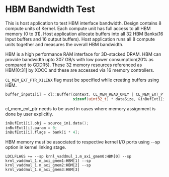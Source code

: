 HBM Bandwidth Test
===================

This is host application to test HBM interface bandwidth. Design contains 8 compute units of Kernel. Each compute unit has full access to all HBM memory (0 to 31). Host application allocate buffers into all 32 HBM Banks(16 Input buffers and 16 output buffers). Host application runs all 8 compute units together and measures the overall HBM bandwidth.

HBM is a high performance RAM interface for 3D-stacked DRAM. HBM can provide bandwidth upto 307 GB/s with low power consumption(20% as compared to GDDR5). These 32 memory resources referenced as HBM[0:31] by XOCC and these are accessed via 16 memory controllers.

`CL_MEM_EXT_PTR_XILINX` flag must be specified while creating buffers using HBM.
```c++
buffer_input1[i] = cl::Buffer(context, CL_MEM_READ_ONLY | CL_MEM_EXT_PTR_XILINX | CL_MEM_USE_HOST_PTR,
                              sizeof(uint32_t) * dataSize, &inBufExt1[i], &err));
```
cl_mem_ext_ptr needs to be used in cases where memory assignment is done by user explicitly.
```c++
inBufExt1[i].obj = source_in1.data();
inBufExt1[i].param = 0;
inBufExt1[i].flags = bank[i * 4];
```
HBM memory must be associated to respective kernel I/O ports using --sp option in kernel linking stage.

`LDCLFLAGS += --sp krnl_vaddmul_1.m_axi_gmem0:HBM[0] --sp krnl_vaddmul_1.m_axi_gmem1:HBM[1] --sp krnl_vaddmul_1.m_axi_gmem2:HBM[2] --sp krnl_vaddmul_1.m_axi_gmem3:HBM[3]`
